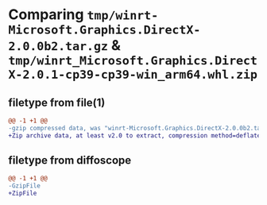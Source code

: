 # Comparing `tmp/winrt-Microsoft.Graphics.DirectX-2.0.0b2.tar.gz` & `tmp/winrt_Microsoft.Graphics.DirectX-2.0.1-cp39-cp39-win_arm64.whl.zip`

## filetype from file(1)

```diff
@@ -1 +1 @@
-gzip compressed data, was "winrt-Microsoft.Graphics.DirectX-2.0.0b2.tar", last modified: Sat Dec  2 18:28:10 2023, max compression
+Zip archive data, at least v2.0 to extract, compression method=deflate
```

## filetype from diffoscope

```diff
@@ -1 +1 @@
-GzipFile
+ZipFile
```

